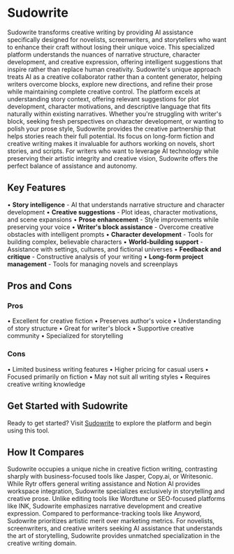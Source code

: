 # Sudowrite

Sudowrite transforms creative writing by providing AI assistance specifically designed for novelists, screenwriters, and storytellers who want to enhance their craft without losing their unique voice. This specialized platform understands the nuances of narrative structure, character development, and creative expression, offering intelligent suggestions that inspire rather than replace human creativity. Sudowrite's unique approach treats AI as a creative collaborator rather than a content generator, helping writers overcome blocks, explore new directions, and refine their prose while maintaining complete creative control. The platform excels at understanding story context, offering relevant suggestions for plot development, character motivations, and descriptive language that fits naturally within existing narratives. Whether you're struggling with writer's block, seeking fresh perspectives on character development, or wanting to polish your prose style, Sudowrite provides the creative partnership that helps stories reach their full potential. Its focus on long-form fiction and creative writing makes it invaluable for authors working on novels, short stories, and scripts. For writers who want to leverage AI technology while preserving their artistic integrity and creative vision, Sudowrite offers the perfect balance of assistance and autonomy.

## Key Features

• **Story intelligence** - AI that understands narrative structure and character development
• **Creative suggestions** - Plot ideas, character motivations, and scene expansions
• **Prose enhancement** - Style improvements while preserving your voice
• **Writer's block assistance** - Overcome creative obstacles with intelligent prompts
• **Character development** - Tools for building complex, believable characters
• **World-building support** - Assistance with settings, cultures, and fictional universes
• **Feedback and critique** - Constructive analysis of your writing
• **Long-form project management** - Tools for managing novels and screenplays

## Pros and Cons

### Pros
• Excellent for creative fiction
• Preserves author's voice
• Understanding of story structure
• Great for writer's block
• Supportive creative community
• Specialized for storytelling

### Cons
• Limited business writing features
• Higher pricing for casual users
• Focused primarily on fiction
• May not suit all writing styles
• Requires creative writing knowledge

## Get Started with Sudowrite

Ready to get started? Visit [Sudowrite](https://www.sudowrite.com) to explore the platform and begin using this tool.

## How It Compares

Sudowrite occupies a unique niche in creative fiction writing, contrasting sharply with business-focused tools like Jasper, Copy.ai, or Writesonic. While Rytr offers general writing assistance and Notion AI provides workspace integration, Sudowrite specializes exclusively in storytelling and creative prose. Unlike editing tools like Wordtune or SEO-focused platforms like INK, Sudowrite emphasizes narrative development and creative expression. Compared to performance-tracking tools like Anyword, Sudowrite prioritizes artistic merit over marketing metrics. For novelists, screenwriters, and creative writers seeking AI assistance that understands the art of storytelling, Sudowrite provides unmatched specialization in the creative writing domain.